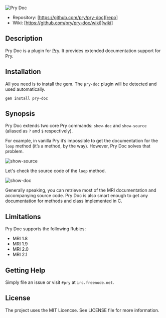![Pry Doc][logo]

* Repository: [https://github.com/pry/pry-doc][repo]
* Wiki: [https://github.com/pry/pry-doc/wiki][wiki]

Description
-----------

Pry Doc is a plugin for [Pry][pry]. It provides extended documentation support
for Pry.

Installation
------------

All you need is to install the gem. The `pry-doc` plugin will be detected and
used automatically.

    gem install pry-doc

Synopsis
--------

Pry Doc extends two core Pry commands: `show-doc` and `show-source` (aliased as
`?` and `$` respectively).

For example, in vanilla Pry it’s impossible to get the documentation for the
`loop` method (it’s a method, by the way). However, Pry Doc solves that problem.

![show-source][show-source]

Let's check the source code of the `loop` method.

![show-doc][show-doc]

Generally speaking, you can retrieve most of the MRI documentation and
accompanying source code. Pry Doc is also smart enough to get any documentation
for methods and class implemented in C.

Limitations
-----------

Pry Doc supports the following Rubies:

* MRI 1.8
* MRI 1.9
* MRI 2.0
* MRI 2.1

Getting Help
------------

Simply file an issue or visit `#pry` at `irc.freenode.net`.

License
-------

The project uses the MIT Licencse. See LICENSE file for more information.

[logo]: http://img-fotki.yandex.ru/get/6724/98991937.13/0_9faaa_26ec83af_orig "Pry Doc"
[pry]: https://github.com/pry/pry
[show-source]: http://img-fotki.yandex.ru/get/9303/98991937.13/0_9faac_aa86e189_orig "show-source extended by Pry Doc"
[show-doc]: http://img-fotki.yandex.ru/get/9058/98991937.13/0_9faab_68d7a43a_orig "show-doc extended by Pry Doc"
[repo]: https://github.com/pry/pry-doc
[wiki]: https://github.com/pry/pry-doc/wiki
